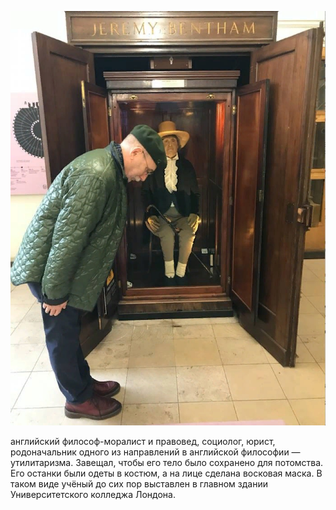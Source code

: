 ![](ДжеремиБентам.png)

английский философ-моралист и правовед, социолог, юрист, родоначальник одного из направлений в английской философии — утилитаризма. Завещал, чтобы его тело было сохранено для потомства. Его останки были одеты в костюм, а на лице сделана восковая маска. В таком виде учёный до сих пор выставлен в главном здании Университетского колледжа Лондона.